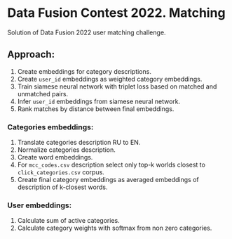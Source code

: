 # Data Fusion Contest 2022. Matching
 
Solution of Data Fusion 2022 user matching challenge. <br>
 
## Approach:
1. Create embeddings for category descriptions.
2. Create `user_id` embeddings as weighted category embeddings.
3. Train siamese neural network with triplet loss based on matched and unmatched pairs.
4. Infer `user_id` embeddings from siamese neural network.
5. Rank matches by distance between final embeddings.
 
### Categories embeddings:
1. Translate categories description RU to EN.
2. Normalize categories description.
3. Create word embeddings.
4. For `mcc_codes.csv` description select only top-k worlds closest to `click_categories.csv` corpus.
5. Create final category embeddings as averaged embeddings of description of k-closest words.
### User embeddings:
1. Calculate sum of active categories.
2. Calculate category weights with softmax from non zero categories.
